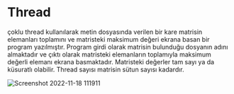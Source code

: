 # Thread

çoklu thread kullanılarak metin dosyasında verilen bir kare matrisin elemanları toplamını ve
matristeki maksimum değeri ekrana basan bir program yazılmıştır. Program girdi olarak
matrisin bulunduğu dosyanın adını almaktadır ve çıktı olarak matristeki elemanların toplamıyla
maksimum değerli elemanı ekrana basmaktadır. Matristeki değerler tam sayı ya da küsuratlı olabilir.
Thread sayısı matrisin sütun sayısı kadardır. 

![Screenshot 2022-11-18 111911](https://user-images.githubusercontent.com/72623702/202654572-3aab8625-3849-4ade-b9c0-5b7c4a676a78.png)
